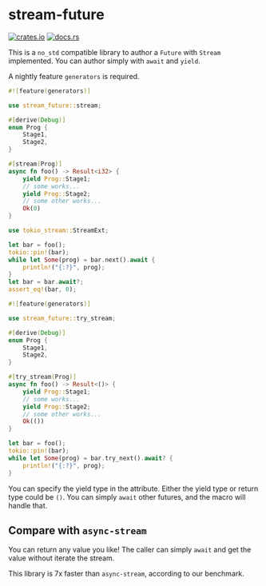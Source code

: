 # stream-future

[![crates.io](https://img.shields.io/crates/v/stream-future)](https://crates.io/crates/stream-future)
[![docs.rs](https://img.shields.io/badge/docs.rs-stream--future-latest)](https://docs.rs/stream-future)

This is a `no_std` compatible library to author a `Future` with `Stream` implemented.
You can author simply with `await` and `yield`.

A nightly feature `generators` is required.

``` rust
#![feature(generators)]

use stream_future::stream;

#[derive(Debug)]
enum Prog {
    Stage1,
    Stage2,
}

#[stream(Prog)]
async fn foo() -> Result<i32> {
    yield Prog::Stage1;
    // some works...
    yield Prog::Stage2;
    // some other works...
    Ok(0)
}

use tokio_stream::StreamExt;

let bar = foo();
tokio::pin!(bar);
while let Some(prog) = bar.next().await {
    println!("{:?}", prog);
}
let bar = bar.await?;
assert_eq!(bar, 0);
```

``` rust
#![feature(generators)]

use stream_future::try_stream;

#[derive(Debug)]
enum Prog {
    Stage1,
    Stage2,
}

#[try_stream(Prog)]
async fn foo() -> Result<()> {
    yield Prog::Stage1;
    // some works...
    yield Prog::Stage2;
    // some other works...
    Ok(())
}

let bar = foo();
tokio::pin!(bar);
while let Some(prog) = bar.try_next().await? {
    println!("{:?}", prog);
}
```

You can specify the yield type in the attribute. Either the yield type or return type could be `()`.
You can simply `await` other futures, and the macro will handle that.

## Compare with `async-stream`
You can return any value you like! The caller can simply `await` and get the value without iterate the stream.

This library is 7x faster than `async-stream`, according to our benchmark.

